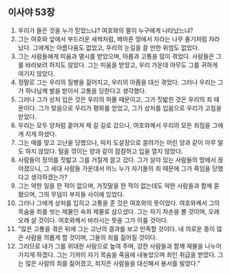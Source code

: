 ## 이사야 53장

1. 우리가 들은 것을 누가 믿었느냐? 여호와의 팔이 누구에게 나타났느냐?
2. 그는 여호와 앞에서 부드러운 새싹처럼, 메마른 땅에서 자라는 나무 줄기처럼 자라났다. 그에게는 아름다움도 없었고, 우리의 눈길을 끌 만한 위엄도 없었다.
3. 그는 사람들에게 미움과 멸시를 받았으며, 아픔과 고통을 많이 겪었다. 사람들은 그를 바라보려 하지도 않았다. 그는 미움을 받았고, 우리 가운데 아무도 그를 귀하게 여기지 않았다.
4. 정말로 그는 우리의 질병을 짊어지고, 우리의 아픔을 대신 겪었다. 그러나 우리는 그가 하나님께 벌을 받아서 고통을 당한다고 생각했다.
5. 그러나 그가 상처 입은 것은 우리의 허물 때문이고, 그가 짓밟힌 것은 우리의 죄 때문이다. 그가 맞음으로 우리가 평화를 얻었고, 그가 상처를 입음으로 우리가 고침을 받았다.
6. 우리는 모두 양처럼 흩어져 제 갈 길로 갔으나, 여호와께서 우리의 모든 죄짐을 그에게 지게 하셨다.
7. 그는 매를 맞고 고난을 당했으나, 마치 도살장으로 끌려가는 어린 양과 같이 아무 말도 하지 않았다. 털을 깎이는 양과 같이 잠잠하고 입을 열지 않았다.
8. 사람들이 정의를 짓밟고 그를 거칠게 끌고 갔다. 그가 살아 있는 사람들의 땅에서 끊어졌으니, 그 세대 사람들 가운데서 어느 누가 자기들의 죄 때문에 그가 죽임을 당했다고 생각하겠는가?
9. 그는 악한 일을 한 적이 없으며, 거짓말을 한 적이 없는데도 악한 사람들과 함께 묻혔으며, 그의 무덤이 부자들 사이에 있었다.
10. 그러나 그에게 상처를 입히고 고통을 준 것은 여호와의 뜻이었다. 여호와께서 그의 목숨을 죄를 씻는 제물인 속죄 제물로 삼으셨다. 그는 자기 자손을 볼 것이며, 오래오래 살 것이다. 여호와께서 바라시는 뜻을 그가 이룰 것이다.
11. "많은 고통을 겪은 뒤에 그는 고난의 결과를 보고 만족할 것이다. 내 의로운 종이 많은 사람을 의롭게 할 것이며, 그들의 죄를 짊어질 것이다.
12. 그러므로 내가 그를 위대한 사람으로 높여 주며, 강한 사람들과 함께 재물을 나누어 가지게 하겠다. 그는 기꺼이 자기 목숨을 죽음에 내놓았으며 죄인 취급을 받았다. 그는 많은 사람의 죄를 짊어졌고, 죄지은 사람들을 대신해서 용서를 빌었다."